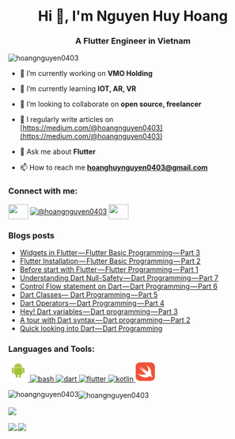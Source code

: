 <h1 align="center">Hi 👋, I'm Nguyen Huy Hoang</h1>
<h3 align="center">A Flutter Engineer in Vietnam</h3>

<p align="left"> <img src="https://komarev.com/ghpvc/?username=hoangnguyen0403&label=Profile%20views&color=0e75b6&style=flat" alt="hoangnguyen0403" /> </p>

- 🔭 I’m currently working on **VMO Holding**

- 🌱 I’m currently learning **IOT, AR, VR**

- 👯 I’m looking to collaborate on **open source, freelancer**

- 📝 I regularly write articles on [https://medium.com/@hoangnguyen0403](https://medium.com/@hoangnguyen0403)

- 💬 Ask me about **Flutter**

- 📫 How to reach me **hoanghuynguyen0403@gmail.com**

<h3 align="left">Connect with me:</h3>
<p align="left">
<a href="https://www.facebook.com/hoang.nguyen.kuluv/" target="blank"><img align="center" src="https://cdn.jsdelivr.net/npm/simple-icons@3.0.1/icons/facebook.svg" alt="" height="30" width="40" /></a>
<a href="https://medium.com/@hoangnguyen0403" target="blank"><img align="center" src="https://raw.githubusercontent.com/rahuldkjain/github-profile-readme-generator/master/src/images/icons/Social/medium.svg" alt="@hoangnguyen0403" height="30" width="40" /></a>
<a href="https://www.linkedin.com/in/hoang-nguyen-8bb8a3238" target="blank"><img align="center" src="https://cdn.jsdelivr.net/npm/simple-icons@3.0.1/icons/linkedin.svg" alt="" height="30" width="40" /></a>
</p>

### Blogs posts
<!-- BLOG-POST-LIST:START -->
- [Widgets in Flutter — Flutter Basic Programming — Part 3](https://hoangnguyen0403.medium.com/widgets-in-flutter-flutter-basic-programming-part-3-38af9b070a90?source=rss-9425c1fb6e6b------2)
- [Flutter Installation — Flutter Basic Programming — Part 2](https://hoangnguyen0403.medium.com/flutter-installation-flutter-basic-programming-part-2-256628fb687?source=rss-9425c1fb6e6b------2)
- [Before start with Flutter — Flutter Programming — Part 1](https://hoangnguyen0403.medium.com/before-start-with-flutter-flutter-programming-part-1-7226567f785e?source=rss-9425c1fb6e6b------2)
- [Understanding Dart Null-Safety — Dart Programming — Part 7](https://hoangnguyen0403.medium.com/understanding-dart-null-safety-dart-programming-part-7-53695d82cc05?source=rss-9425c1fb6e6b------2)
- [Control Flow statement on Dart — Dart Programming — Part 6](https://hoangnguyen0403.medium.com/control-flow-statement-on-dart-dart-programming-part-6-c94c2d5d8c5a?source=rss-9425c1fb6e6b------2)
- [Dart Classes— Dart Programming — Part 5](https://hoangnguyen0403.medium.com/dart-classes-dart-programming-part-5-1136e78f3d1a?source=rss-9425c1fb6e6b------2)
- [Dart Operators — Dart Programming — Part 4](https://hoangnguyen0403.medium.com/dart-operators-dart-programming-part-4-f304d941c541?source=rss-9425c1fb6e6b------2)
- [Hey! Dart variables — Dart programming — Part 3](https://hoangnguyen0403.medium.com/hey-dart-variables-dart-programming-part-3-c7ba764cfc91?source=rss-9425c1fb6e6b------2)
- [A tour with Dart syntax — Dart programming — Part 2](https://hoangnguyen0403.medium.com/a-tour-with-dart-syntax-dart-programming-part-2-f633e1e0c367?source=rss-9425c1fb6e6b------2)
- [Quick looking into Dart — Dart Programming](https://hoangnguyen0403.medium.com/quick-looking-into-dart-dart-programming-a647013795d?source=rss-9425c1fb6e6b------2)
<!-- BLOG-POST-LIST:END -->

<h3 align="left">Languages and Tools:</h3>
<p align="left"> <a href="https://developer.android.com" target="_blank" rel="noreferrer"> <img src="https://raw.githubusercontent.com/devicons/devicon/master/icons/android/android-original-wordmark.svg" alt="android" width="40" height="40"/> </a> <a href="https://www.gnu.org/software/bash/" target="_blank" rel="noreferrer"> <img src="https://www.vectorlogo.zone/logos/gnu_bash/gnu_bash-icon.svg" alt="bash" width="40" height="40"/> </a> <a href="https://dart.dev" target="_blank" rel="noreferrer"> <img src="https://www.vectorlogo.zone/logos/dartlang/dartlang-icon.svg" alt="dart" width="40" height="40"/> </a> <a href="https://flutter.dev" target="_blank" rel="noreferrer"> <img src="https://www.vectorlogo.zone/logos/flutterio/flutterio-icon.svg" alt="flutter" width="40" height="40"/> </a> <a href="https://kotlinlang.org" target="_blank" rel="noreferrer"> <img src="https://www.vectorlogo.zone/logos/kotlinlang/kotlinlang-icon.svg" alt="kotlin" width="40" height="40"/> </a> <a href="https://developer.apple.com/swift/" target="_blank" rel="noreferrer"> <img src="https://raw.githubusercontent.com/devicons/devicon/master/icons/swift/swift-original.svg" alt="swift" width="40" height="40"/> </a> </p> 

<p><img align="left" src="https://github-readme-stats.vercel.app/api/top-langs?username=hoangnguyen0403&show_icons=true&locale=en&layout=compact" alt="hoangnguyen0403" /></p>

<p><img align="center" src="https://github-readme-stats.vercel.app/api?username=hoangnguyen0403&show_icons=true&locale=en&width=400" alt="hoangnguyen0403" /></p>

<a href="https://git.io/streak-stats">
  <img align="center" src="https://github-readme-streak-stats.herokuapp.com/?user=HoangNguyen0403" />
</a>
<p> </p>
<a href="https://github.com/anuraghazra/github-readme-stats">
  <img align="center" src="https://github-readme-stats.vercel.app/api/pin/?username=HoangNguyen0403&repo=sheet_loader_localization" />
</a>
<a href="https://github.com/anuraghazra/github-readme-stats">
  <img align="center" src="https://github-readme-stats.vercel.app/api/pin/?username=HoangNguyen0403&repo=mvvm_architecture" />
</a>
